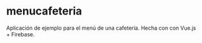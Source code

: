 # menucafeteria
Aplicación de ejemplo para el menú de una cafetería. Hecha con con Vue.js + Firebase.
